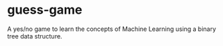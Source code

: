 # guess-game
A yes/no game to learn the concepts of Machine Learning using a binary tree data structure.
